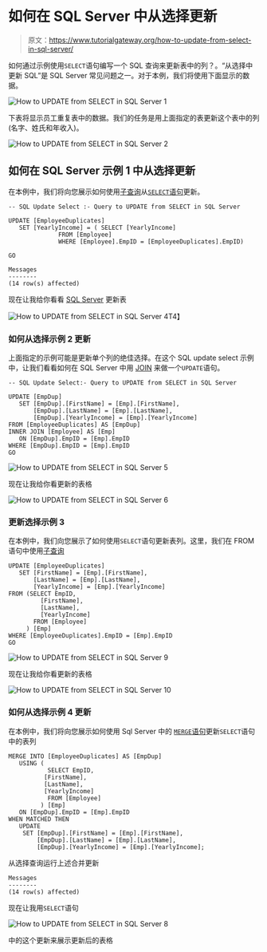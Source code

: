 # 如何在 SQL Server 中从选择更新

> 原文：<https://www.tutorialgateway.org/how-to-update-from-select-in-sql-server/>

如何通过示例使用`SELECT`语句编写一个 SQL 查询来更新表中的列？。“从选择中更新 SQL”是 SQL Server 常见问题之一。对于本例，我们将使用下面显示的数据。

![How to UPDATE from SELECT in SQL Server 1](img/674d8bcc5c2e2ae422846a7d2a8f1169.png)

下表将显示员工重复表中的数据。我们的任务是用上面指定的表更新这个表中的列(名字、姓氏和年收入)。

![How to UPDATE from SELECT in SQL Server 2](img/90c4a0da3b1c176fe81a44e4d857e4f5.png)

## 如何在 SQL Server 示例 1 中从选择更新

在本例中，我们将向您展示如何使用[子查询](https://www.tutorialgateway.org/sql-subquery/)从[`SELECT`语句](https://www.tutorialgateway.org/sql-select-statement/)更新。

```
-- SQL Update Select :- Query to UPDATE from SELECT in SQL Server

UPDATE [EmployeeDuplicates]
   SET [YearlyIncome] = ( SELECT [YearlyIncome] 
			  FROM [Employee]
			  WHERE [Employee].EmpID = [EmployeeDuplicates].EmpID)

GO
```

```
Messages
--------
(14 row(s) affected)
```

现在让我给你看看 [SQL Server](https://www.tutorialgateway.org/sql/) 更新表

![How to UPDATE from SELECT in SQL Server 4](img/03bbe6b6512702b6ee5ade24d1fd48ab.png)T4】

### 如何从选择示例 2 更新

上面指定的示例可能是更新单个列的绝佳选择。在这个 SQL update select 示例中，让我们看看如何在 SQL Server 中用 [JOIN](https://www.tutorialgateway.org/sql-inner-join/) 来做一个`UPDATE`语句。

```
-- SQL Update Select:- Query to UPDATE from SELECT in SQL Server

UPDATE [EmpDup]
   SET [EmpDup].[FirstName] = [Emp].[FirstName],
	   [EmpDup].[LastName] = [Emp].[LastName],
	   [EmpDup].[YearlyIncome] = [Emp].[YearlyIncome]
FROM [EmployeeDuplicates] AS [EmpDup]
INNER JOIN [Employee] AS [Emp] 
   ON [EmpDup].EmpID = [Emp].EmpID 
WHERE [EmpDup].EmpID = [Emp].EmpID 
GO
```

![How to UPDATE from SELECT in SQL Server 5](img/af6c664b91381df9fee05e79282c79a9.png)

现在让我给你看更新的表格

![How to UPDATE from SELECT in SQL Server 6](img/71612b87691a4772f7f462285374b351.png)

### 更新选择示例 3

在本例中，我们向您展示了如何使用`SELECT`语句更新表列。这里，我们在 FROM 语句中使用[子查询](https://www.tutorialgateway.org/sql-subquery/)

```
UPDATE [EmployeeDuplicates]
   SET [FirstName] = [Emp].[FirstName],
	   [LastName] = [Emp].[LastName],
	   [YearlyIncome] = [Emp].[YearlyIncome]
FROM (SELECT EmpID,
	     [FirstName], 
	     [LastName],
	     [YearlyIncome] 
       FROM [Employee]
     ) [Emp] 
WHERE [EmployeeDuplicates].EmpID = [Emp].EmpID 
GO
```

![How to UPDATE from SELECT in SQL Server 9](img/4498bb0864fdaab8ae326167e16c7255.png)

现在让我给你看更新的表格

![How to UPDATE from SELECT in SQL Server 10](img/55a75457a575fd2e1fed14007f74e291.png)

### 如何从选择示例 4 更新

在本例中，我们将向您展示如何使用 Sql Server 中的 [`MERGE`语句](https://www.tutorialgateway.org/sql-merge-statement/)更新`SELECT`语句中的表列

```
MERGE INTO [EmployeeDuplicates] AS [EmpDup]
   USING (
           SELECT EmpID,
		  [FirstName], 
		  [LastName],
		  [YearlyIncome] 
           FROM [Employee] 
         ) [Emp]
   ON [EmpDup].EmpID = [Emp].EmpID
WHEN MATCHED THEN
   UPDATE 
  	SET [EmpDup].[FirstName] = [Emp].[FirstName],
	    [EmpDup].[LastName] = [Emp].[LastName],
	    [EmpDup].[YearlyIncome] = [Emp].[YearlyIncome];
```

从选择查询运行上述合并更新

```
Messages
--------
(14 row(s) affected)
```

现在让我用`SELECT`语句

![How to UPDATE from SELECT in SQL Server 8](img/5b95ff699860a053a6d9a69840e8d647.png)

中的这个更新来展示更新后的表格